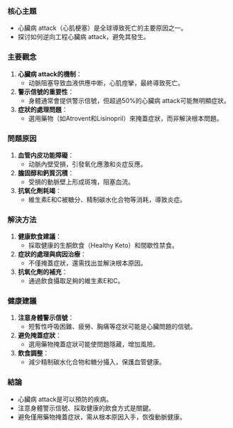 ### 核心主題
- 心臟病 attack（心肌梗塞）是全球導致死亡的主要原因之一。
- 探讨如何逆向工程心臟病 attack，避免其發生。

### 主要觀念
1. **心臟病 attack的機制**：
   - 动脈阻塞导致血液供應中断，心肌痙攣，最終導致死亡。
2. **警示信號的重要性**：
   - 身體通常會提供警示信號，但超過50%的心臟病 attack可能無明顯症狀。
3. **症狀的處理問題**：
   - 選用藥物（如Atrovent和Lisinopril）來掩蓋症狀，而非解決根本問題。

### 問題原因
1. **血管内皮功能障礙**：
   - 动脈內壁受損，引發氧化應激和炎症反應。
2. **膽固醇和鈣質沉積**：
   - 受損的動脈壁上形成斑塊，阻塞血流。
3. **抗氧化劑耗竭**：
   - 維生素E和C被糖分、精制碳水化合物等消耗，導致炎症。

### 解決方法
1. **健康飲食建議**：
   - 採取健康的生酮飲食（Healthy Keto）和間歇性禁食。
2. **症狀的處理與病因治療**：
   - 不僅掩蓋症狀，還需找出並解決根本原因。
3. **抗氧化劑的補充**：
   - 通過飲食攝取足夠的維生素E和C。

### 健康建議
1. **注意身體警示信號**：
   - 短暫性呼吸困難、疲勞、胸痛等症狀可能是心臟問題的信號。
2. **避免掩蓋症狀**：
   - 選用藥物掩蓋症狀可能使問題隱藏，增加風險。
3. **飲食調整**：
   - 減少精制碳水化合物和糖分攝入，保護血管健康。

### 結論
- 心臟病 attack是可以預防的疾病。
- 注意身體警示信號、採取健康的飲食方式是關鍵。
- 避免僅用藥物掩蓋症狀，需从根本原因入手，恢復動脈健康。